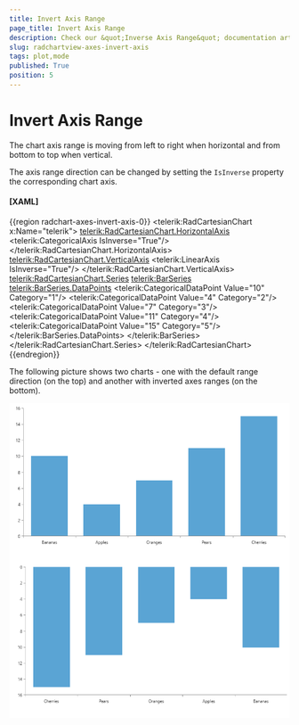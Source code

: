 ```yaml
---
title: Invert Axis Range
page_title: Invert Axis Range
description: Check our &quot;Inverse Axis Range&quot; documentation article for the RadChartView {{ site.framework_name }} control.
slug: radchartview-axes-invert-axis
tags: plot,mode
published: True
position: 5
---
```


# Invert Axis Range

The chart axis range is moving from left to right when horizontal and from bottom to top when vertical.

The axis range direction can be changed by setting the `IsInverse` property the corresponding chart axis.

#### __[XAML]__
{{region radchart-axes-invert-axis-0}}
	<telerik:RadCartesianChart x:Name="telerik">
		<telerik:RadCartesianChart.HorizontalAxis>
			<telerik:CategoricalAxis IsInverse="True"/>
		</telerik:RadCartesianChart.HorizontalAxis>	
		<telerik:RadCartesianChart.VerticalAxis>
			<telerik:LinearAxis IsInverse="True"/>
		</telerik:RadCartesianChart.VerticalAxis>	
		<telerik:RadCartesianChart.Series>
			<telerik:BarSeries>
				<telerik:BarSeries.DataPoints>
					<telerik:CategoricalDataPoint Value="10" Category="1"/>
					<telerik:CategoricalDataPoint Value="4" Category="2"/>
					<telerik:CategoricalDataPoint Value="7" Category="3"/>
					<telerik:CategoricalDataPoint Value="11" Category="4"/>
					<telerik:CategoricalDataPoint Value="15" Category="5"/>
				</telerik:BarSeries.DataPoints>
			</telerik:BarSeries>
		</telerik:RadCartesianChart.Series>
	</telerik:RadCartesianChart>
{{endregion}}

The following picture shows two charts - one with the default range direction (on the top) and another with inverted axes ranges (on the bottom).

![](images/radchartview-axes-invert-axis-0.png)